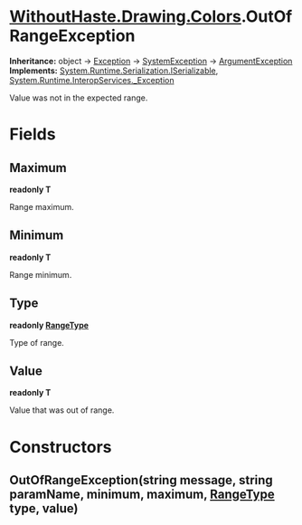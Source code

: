 # [WithoutHaste.Drawing.Colors](TableOfContents.WithoutHaste.Drawing.Colors.md).OutOfRangeException<T>

**Inheritance:** object → [Exception](https://docs.microsoft.com/en-us/dotnet/api/system.exception) → [SystemException](https://docs.microsoft.com/en-us/dotnet/api/system.systemexception) → [ArgumentException](https://docs.microsoft.com/en-us/dotnet/api/system.argumentexception)  
**Implements:** [System.Runtime.Serialization.ISerializable](https://docs.microsoft.com/en-us/dotnet/api/system.runtime.serialization.iserializable), [System.Runtime.InteropServices._Exception](https://docs.microsoft.com/en-us/dotnet/api/system.runtime.interopservices._exception)  

Value was not in the expected range.  

# Fields

## Maximum

**readonly T**  

Range maximum.  

## Minimum

**readonly T**  

Range minimum.  

## Type

**readonly [RangeType](WithoutHaste.Drawing.Colors.RangeType.md)**  

Type of range.  

## Value

**readonly T**  

Value that was out of range.  

# Constructors

## OutOfRangeException<T>(string message, string paramName,  minimum,  maximum, [RangeType](WithoutHaste.Drawing.Colors.RangeType.md) type,  value)

